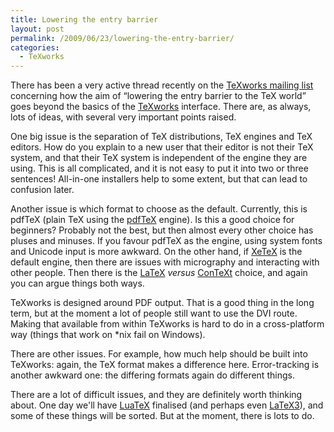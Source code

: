 ```yaml
---
title: Lowering the entry barrier
layout: post
permalink: /2009/06/23/lowering-the-entry-barrier/
categories:
  - TeXworks
---
```

There has been a very active thread recently on the [TeXworks mailing list](https://tug.org/pipermail/texworks/) concerning how the aim of “lowering the entry barrier to the TeX world” goes beyond the basics of the [TeXworks](http://www.texworks.org/) interface. There are, as always, lots of ideas, with several very important points raised.

One big issue is the separation of TeX distributions, TeX engines and TeX editors. How do you explain to a new user that their editor is not their TeX system, and that their TeX system is independent of the engine they are using. This is all complicated, and it is not easy to put it into two or three sentences! All-in-one installers help to some extent, but that can lead to confusion later.

Another issue is which format to choose as the default. Currently, this is pdfTeX (plain TeX using the [pdfTeX](http://www.pdftex.org) engine). Is this a good choice for beginners? Probably not the best, but then almost every other choice has pluses and minuses. If you favour pdfTeX as the engine, using system fonts and Unicode input is more awkward. On the other hand, if [XeTeX](https://tug.org/xetex/) is the default engine, then there are issues with micrography and interacting with other people. Then there is the [LaTeX](https://www.latex-project.org/) _versus_ [ConTeXt](http://wiki.contextgarden.net/Main_Page) choice, and again you can argue things both ways.

TeXworks is designed around PDF output. That is a good thing in the long term, but at the moment a lot of people still want to use the DVI route. Making that available from within TeXworks is hard to do in a cross-platform way (things that work on *nix fail on Windows).

There are other issues. For example, how much help should be built into TeXworks: again, the TeX format makes a difference here. Error-tracking is another awkward one: the differing formats again do different things.

There are a lot of difficult issues, and they are definitely worth thinking about. One day we'll have [LuaTeX](http://www.luatex.org) finalised (and perhaps even [LaTeX3](https://www.latex-project.org/latex3.html)), and some of these things will be sorted. But at the moment, there is lots to do.
